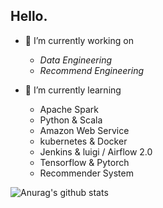 ## Hello.

- 🔭 I’m currently working on 
  - *Data Engineering*
  - *Recommend Engineering*

- 🌱 I’m currently learning
  - Apache Spark
  - Python & Scala
  - Amazon Web Service
  - kubernetes & Docker
  - Jenkins & luigi / Airflow 2.0
  - Tensorflow & Pytorch
  - Recommender System

![Anurag's github stats](https://github-readme-stats.vercel.app/api?username=ivoryRabbit&count_private=true&show_icons=true&theme=dracula)


<!--
**ivoryRabbit/ivoryRabbit** is a ✨ _special_ ✨ repository because its `README.md` (this file) appears on your GitHub profile.

Here are some ideas to get you started:

- 🔭 I’m currently working on ...
- 🌱 I’m currently learning ...
- 👯 I’m looking to collaborate on ...
- 🤔 I’m looking for help with ...
- 💬 Ask me about ...
- 📫 How to reach me: ...
- 😄 Pronouns: ...
- ⚡ Fun fact: ...
-->
